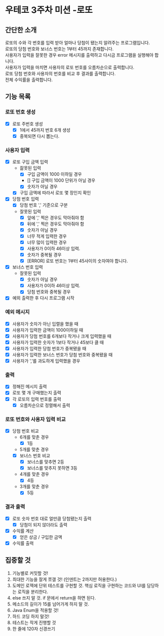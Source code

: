 # 우테코 3주차 미션 -로또
## 간단한 소개
로또의 수와 각 번호를 입력 받아 얼마나 당첨이 됐는지 알려주는 프로그램입니다.<br/>
로또의 당첨 번호와 보너스 번호는 1부터 45까지 존재합니다.<br/>
사용자가 입력을 잘못한 경우 error 메시지를 출력하고 다시금 프로그램을 실행해야 합니다.<br/>
사용자가 입력을 마치면 사용자의 로또 번호를 오름차순으로 출력합니다.<br/>
로또 당첨 번호와 사용자의 번호를 비교 후 결과를 출력합니다.<br/>
전체 수익률을 출력합니다.
## 기능 목록
### 로또 번호 생성
- [x] 로또 주번호 생성
  - [x] 1에서 45까지 번호 6개 생성
  - [x] 중복되면 다시 뽑는다.
### 사용자 입력
- [x] 로또 구입 금액 입력
  - 잚못된 입력
    - [x] 구입 금액이 1000 이하일 경우
    - [] 구입 금액이 1000 단위가 아닐 경우 
    - [x] 숫자가 아닐 경우
  - [x] 구입 금액에 따라서 로또 몇 장인지 확인
- [x] 당첨 번호 입력
    - [x] 당첨 번호 ',' 기준으로 구분
    - 잘못된 입력
      - [x] 앞에 ',' 찍은 경우도 막아줘야 함
      - [x] 뒤에 ',' 찍은 경우도 막아줘야 함
      - [x] 숫자가 아닐 경우
      - [x] 너무 적게 입력한 경우
      - [x] 너무 많이 입력한 경우
      - [x] 사용자가 0이하 46이상 입력.
      - [x] 숫자가 중복될 경우 
      - [x] [ERROR] 로또 번호는 1부터 45사이의 숫자여야 합니다. 
- [x] 보너스 번호 입력
  - 잘못된 입력
    - [x] 숫자가 아닐 경우
    - [x] 사용자가 0이하 46이상 입력.
    - [x] 당첨 번호와 중복될 경우
- [x] 예외 출력한 후 다시 프로그램 시작
### 예외 메시지
- [x] 사용자가 숫자가 아닌 입렬을 했을 때
- [x] 사용자가 입력한 금액이 1000이하일 때
- [x] 사용자가 당첨 번호를 6개보다 작거나 크게 입력했을 때
- [x] 사용자가 입력한 숫자가 1보다 작거나 45보다 클 때
- [x] 사용자가 입력한 당첨 번호가 중복됐을 때
- [x] 사용자가 입력한 보너스 번호가 당첨 번호와 중복됐을 때
- [x] 사용자가 ','를 과도하게 입력했을 경우
### 출력
- [x] 정해진 메시지 출력
- [x] 로또 몇 개 구매했는지 출력
- [x] 각 로또의 입력 번호를 출력
  - [x] 오름차순으로 정렬해서 출력 
### 로또 번호와 사용자 입력 비교
- [x] 당첨 번호 비교
  - 6개를 맞춘 경우
    - [x] 1등
  - 5개를 맞춘 경우 
  - [x] 보너스 번호 비교
    - [x] 보너스를 맞추면 2등
    - [x] 보너스를 맞추지 못하면 3등
  - 4개를 맞춘 경우
    - [x] 4등
  - 3개를 맞춘 경우
    - [x] 5등
### 결과 출력
- [x] 로또 숫자 번호 대로 얼만큼 당첨됐는지 출력
  - [x] 당첨이 되지 않더라도 출력
- [x] 수익률 계산
  - [x] 얻은 상금 / 구입한 금액 
- [x] 수익률 출력
## 집중할 것
1. 기능별로 커밋할 것!
2. 최대한 기능을 잘게 쪼갤 것! (인덴트는 2까지만 허용한다.)
3. 도메인 로젝에 단위 테스트를 구현할 것. 핵심 로직을 구현하는 코드와 UI를 담당하는 로직을 분리한다.
4. else 쓰지 말 것. if 문에서 return을 하면 된다.
5. 메소드의 길이가 15를 넘어가게 하지 말 것.
6. Java Enum을 적용할 것!
7. 하드 코딩 하지 말것!
8. 테스트는 작게 진행할 것
9. 한 줄에 120자 신경쓰기